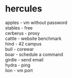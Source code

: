 # hercules

apples - vm without password\
stables - free\
cerberus - proxy\
cattle - website benchmark\
hind - 42 campus\
bull - corewar\
boar - schedule a command\
girdle - send email\
hydra - ping\
lion - vm port
